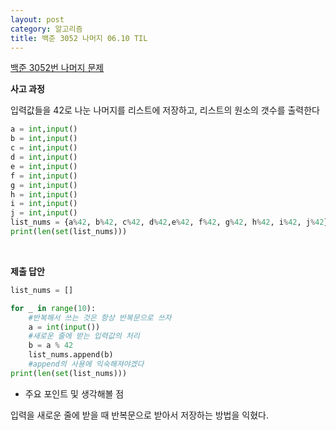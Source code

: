 ```yaml
---
layout: post
category: 알고리즘
title: 백준 3052 나머지 06.10 TIL
---
```


[백준 3052번 나머지 문제](https://www.acmicpc.net/problem/3052) 

**사고 과정**

입력값들을 42로 나눈 나머지를 리스트에 저장하고, 리스트의 원소의 갯수를 출력한다

```python
a = int,input()
b = int,input()
c = int,input()
d = int,input()
e = int,input()
f = int,input()
g = int,input()
h = int,input()
i = int,input()
j = int,input()
list_nums = {a%42, b%42, c%42, d%42,e%42, f%42, g%42, h%42, i%42, j%42}
print(len(set(list_nums)))
```
<br>

**제출 답안**

```python
list_nums = []

for _ in range(10):
    #반복해서 쓰는 것은 항상 반복문으로 쓰자
    a = int(input())
    #새로운 줄에 받는 입력값의 처리
    b = a % 42
    list_nums.append(b)
    #append의 사용에 익숙해져야겠다
print(len(set(list_nums)))
```

* 주요 포인트 및 생각해볼 점  

입력을 새로운 줄에 받을 때 반복문으로 받아서 저장하는 방법을 익혔다.  
